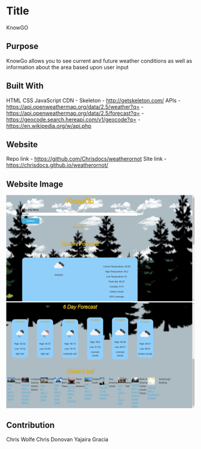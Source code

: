 # Title 
KnowGO
## Purpose
KnowGo allows you to see current and future weather conditions as well as information about the area based upon user input

## Built With
HTML
CSS 
JavaScript
CDN - Skeleton - http://getskeleton.com/
APIs - https://api.openweathermap.org/data/2.5/weather?q=
     - https://api.openweathermap.org/data/2.5/forecast?q=
     - https://geocode.search.hereapi.com/v1/geocode?q=
     - https://en.wikipedia.org/w/api.php



## Website
Repo link - https://github.com/Chrisdocs/weatherornot
Site link - https://chrisdocs.github.io/weatherornot/

## Website Image
![](assets/graphic/scrnshot.png)
![](assets/graphic/screenshot.png)
## Contribution
Chris Wolfe
Chris Donovan
Yajaira Gracia
